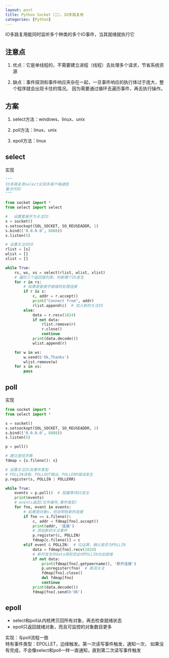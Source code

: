 ```yaml
---
layout: post
title: Python Socket（二），IO多路复用
categories: [Python]
---
```


IO多路复用能同时监听多个种类的多个IO事件，当其就绪就执行它

<!-- more -->
## 注意点
1. 优点：它是单线程的，不需要建立进程（线程）去处理多个请求，节省系统资源

2. 缺点：事件探测和事件响应夹杂在一起，一旦事件响应的执行体过于庞大，整个程序就会出现卡住的情况。
因为需要通过循环去遍历事件，再去执行操作。

## 方案
1. select方法：windows、linux、unix

2. poll方法：linux、unix

3. epoll方法：linux

## select
实现
```python
"""
IO多路复用select实现多客户端通信
重点代码
"""

from socket import *
from select import select

# 　设置套接字为关注IO
s = socket()
s.setsockopt(SOL_SOCKET, SO_REUSEADDR, 1)
s.bind(('0.0.0.0', 8888))
s.listen(5)

# 设置关注的IO
rlist = [s]
wlist = []
xlist = []

while True:
    rs, ws, xs = select(rlist, wlist, xlist)
    # 遍历三个返回值列表，判断哪个IO发生
    for r in rs:
        # 如果是套接字就绪则处理连接
        if r is s:
            c, addr = r.accept()
            print("Connect from", addr)
            rlist.append(c)  # 加入新的关注IO
        else:
            data = r.recv(1024)
            if not data:
                rlist.remove(r)
                r.close()
                continue
            print(data.decode())
            wlist.append(r)

    for w in ws:
        w.send(b'Ok,Thanks')
        wlist.remove(w)
    for x in xs:
        pass
```

## poll
实现
```python
from socket import *
from select import *

s = socket()
s.setsockopt(SOL_SOCKET, SO_REUSEADDR, 1)
s.bind(('0.0.0.0', 8888))
s.listen(5)

p = poll()

# 建立查找字典
fdmap = {s.fileno(): s}

# 设置关注IO及事件类型
# POLLIN读取、POLLOUT输出、POLLERR错误发生
p.register(s, POLLIN | POLLERR)

while True:
    events = p.poll()  # 阻塞等待IO发生
    print(events)
    # events返回(文件编号,事件类型)
    for fno, event in events:
        # 如果是对象s，则说明有新的连接
        if fno == s.fileno():
            c, addr = fdmap[fno].accept()
            print(addr, '连接')
            # 添加新的关注事件
            p.register(c, POLLIN)
            fdmap[c.fileno()] = c
        elif event & POLLIN:  # 位运算，确认是否为POLLIN
            data = fdmap[fno].recv(1024)
            # 断开发生时data得到空此时POLLIN也会就绪
            if not data:
                print(fdmap[fno].getpeername(), '断开连接')
                p.unregister(fno)  # 取消关注
                fdmap[fno].close()
                del fdmap[fno]
                continue
            print(data.decode())
            fdmap[fno].send(b'OK')
```


## epoll
- select和poll从内核拷贝回所有对象，再去检查就绪状态
- epoll只返回就绪对象，而且可监控的对象数目更多

实现：与poll流程一致  
特有事件类型：EPOLLET，边缘触发。第一次读写事件触发，通知一次，
如果没有完成，不会像select和poll一样一直通知，直到第二次读写事件触发
